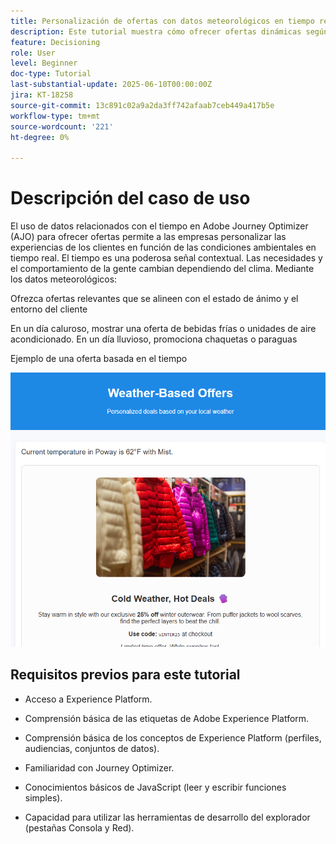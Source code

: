 ```yaml
---
title: Personalización de ofertas con datos meteorológicos en tiempo real en Adobe Journey Optimizer mediante Web SDK
description: Este tutorial muestra cómo ofrecer ofertas dinámicas según el tiempo en Adobe Journey Optimizer utilizando datos contextuales en tiempo real y la API de Personalization de Adobe Web SDK. Aprenderá a pasar atributos meteorológicos (como temperatura y condiciones) de su sitio web a Adobe Experience Platform, asignarlos a su esquema de evento y utilizarlos en reglas de decisión y fórmulas de clasificación para personalizar ofertas en el momento de cargar la página. Ideal para especialistas en marketing y desarrolladores que buscan mejorar las experiencias digitales con un contexto ambiental en tiempo real.
feature: Decisioning
role: User
level: Beginner
doc-type: Tutorial
last-substantial-update: 2025-06-10T00:00:00Z
jira: KT-18258
source-git-commit: 13c891c02a9a2da3ff742afaab7ceb449a417b5e
workflow-type: tm+mt
source-wordcount: '221'
ht-degree: 0%

---
```


# Descripción del caso de uso

El uso de datos relacionados con el tiempo en Adobe Journey Optimizer (AJO) para ofrecer ofertas permite a las empresas personalizar las experiencias de los clientes en función de las condiciones ambientales en tiempo real. El tiempo es una poderosa señal contextual. Las necesidades y el comportamiento de la gente cambian dependiendo del clima. Mediante los datos meteorológicos:

Ofrezca ofertas relevantes que se alineen con el estado de ánimo y el entorno del cliente

En un día caluroso, mostrar una oferta de bebidas frías o unidades de aire acondicionado. En un día lluvioso, promociona chaquetas o paraguas

Ejemplo de una oferta basada en el tiempo


![ofertas meteorológicas](assets/offers-use-case.png)



## Requisitos previos para este tutorial

* Acceso a Experience Platform.

* Comprensión básica de las etiquetas de Adobe Experience Platform.

* Comprensión básica de los conceptos de Experience Platform (perfiles, audiencias, conjuntos de datos).

* Familiaridad con Journey Optimizer.

* Conocimientos básicos de JavaScript (leer y escribir funciones simples).

* Capacidad para utilizar las herramientas de desarrollo del explorador (pestañas Consola y Red).
